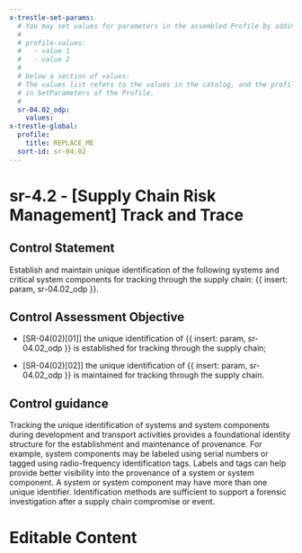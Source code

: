 ```yaml
---
x-trestle-set-params:
  # You may set values for parameters in the assembled Profile by adding
  #
  # profile-values:
  #   - value 1
  #   - value 2
  #
  # below a section of values:
  # The values list refers to the values in the catalog, and the profile-values represent values
  # in SetParameters of the Profile.
  #
  sr-04.02_odp:
    values:
x-trestle-global:
  profile:
    title: REPLACE_ME
  sort-id: sr-04.02
---
```


# sr-4.2 - \[Supply Chain Risk Management\] Track and Trace

## Control Statement

Establish and maintain unique identification of the following systems and critical system components for tracking through the supply chain: {{ insert: param, sr-04.02_odp }}.

## Control Assessment Objective

- \[SR-04(02)[01]\] the unique identification of {{ insert: param, sr-04.02_odp }} is established for tracking through the supply chain;

- \[SR-04(02)[02]\] the unique identification of {{ insert: param, sr-04.02_odp }} is maintained for tracking through the supply chain.

## Control guidance

Tracking the unique identification of systems and system components during development and transport activities provides a foundational identity structure for the establishment and maintenance of provenance. For example, system components may be labeled using serial numbers or tagged using radio-frequency identification tags. Labels and tags can help provide better visibility into the provenance of a system or system component. A system or system component may have more than one unique identifier. Identification methods are sufficient to support a forensic investigation after a supply chain compromise or event.

# Editable Content

<!-- Make additions and edits below -->
<!-- The above represents the contents of the control as received by the profile, prior to additions. -->
<!-- If the profile makes additions to the control, they will appear below. -->
<!-- The above markdown may not be edited but you may edit the content below, and/or introduce new additions to be made by the profile. -->
<!-- If there is a yaml header at the top, parameter values may be edited. Use --set-parameters to incorporate the changes during assembly. -->
<!-- The content here will then replace what is in the profile for this control, after running profile-assemble. -->
<!-- The current profile has no added parts for this control, but you may add new ones here. -->
<!-- Each addition must have a heading either of the form ## Control my_addition_name -->
<!-- or ## Part a. (where the a. refers to one of the control statement labels.) -->
<!-- "## Control" parts are new parts added after the statement part. -->
<!-- "## Part" parts are new parts added into the top-level statement part with that label. -->
<!-- Subparts may be added with nested hash levels of the form ### My Subpart Name -->
<!-- underneath the parent ## Control or ## Part being added -->
<!-- See https://ibm.github.io/compliance-trestle/tutorials/ssp_profile_catalog_authoring/ssp_profile_catalog_authoring for guidance. -->
